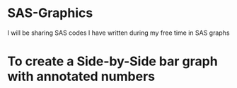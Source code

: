 # SAS-Graphics
I will be sharing SAS codes I have written during my free time in SAS graphs

# To create a Side-by-Side bar graph with annotated numbers 



